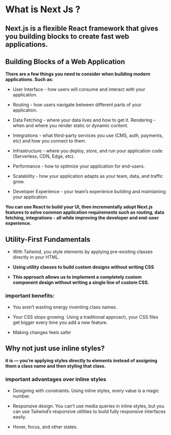 # What is Next Js ?

## Next.js is a flexible React framework that gives you building blocks to create fast web applications.

## Building Blocks of a Web Application

**There are a few things you need to consider when building modern applications. Such as:**

- User Interface - how users will consume and interact with your application.

- Routing - how users navigate between different parts of your application.

- Data Fetching - where your data lives and how to get it.
Rendering - when and where you render static or dynamic content.

- Integrations - what third-party services you use (CMS, auth, payments, etc) and how you connect to them.

- Infrastructure - where you deploy, store, and run your application code (Serverless, CDN, Edge, etc).

- Performance - how to optimize your application for end-users.

- Scalability - how your application adapts as your team, data, and traffic grow.

- Developer Experience - your team’s experience building and maintaining your application.

**You can use React to build your UI, then incrementally adopt Next.js features to solve common application requirements such as routing, data fetching, integrations - all while improving the developer and end-user experience.**

## Utility-First Fundamentals

- With Tailwind, you style elements by applying pre-existing classes directly in your HTML.

- **Using utility classes to build custom designs without writing CSS**

- **This approach allows us to implement a completely custom component design without writing a single line of custom CSS.**

### important benefits:

- You aren’t wasting energy inventing class names.

- Your CSS stops growing. Using a traditional approach, your CSS files get bigger every time you add a new feature. 

- Making changes feels safer

## Why not just use inline styles?

**it is — you’re applying styles directly to elements instead of assigning them a class name and then styling that class.**

### important advantages over inline styles

- Designing with constraints. Using inline styles, every value is a magic number. 

- Responsive design. You can’t use media queries in inline styles, but you can use Tailwind’s responsive utilities to 
build fully responsive interfaces easily.

- Hover, focus, and other states.


